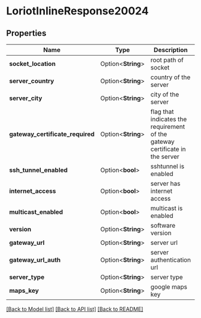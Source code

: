 # LoriotInlineResponse20024

## Properties

Name | Type | Description | Notes
------------ | ------------- | ------------- | -------------
**socket_location** | Option<**String**> | root path of socket | [optional]
**server_country** | Option<**String**> | country of the server | [optional]
**server_city** | Option<**String**> | city of the server | [optional]
**gateway_certificate_required** | Option<**String**> | flag that indicates the requirement of the gateway certificate in the server | [optional]
**ssh_tunnel_enabled** | Option<**bool**> | sshtunnel is enabled | [optional]
**internet_access** | Option<**bool**> | server has internet access | [optional]
**multicast_enabled** | Option<**bool**> | multicast is enabled | [optional]
**version** | Option<**String**> | software version | [optional]
**gateway_url** | Option<**String**> | server url | [optional]
**gateway_url_auth** | Option<**String**> | server authentication url | [optional]
**server_type** | Option<**String**> | server type | [optional]
**maps_key** | Option<**String**> | google maps key | [optional]

[[Back to Model list]](../README.md#documentation-for-models) [[Back to API list]](../README.md#documentation-for-api-endpoints) [[Back to README]](../README.md)


